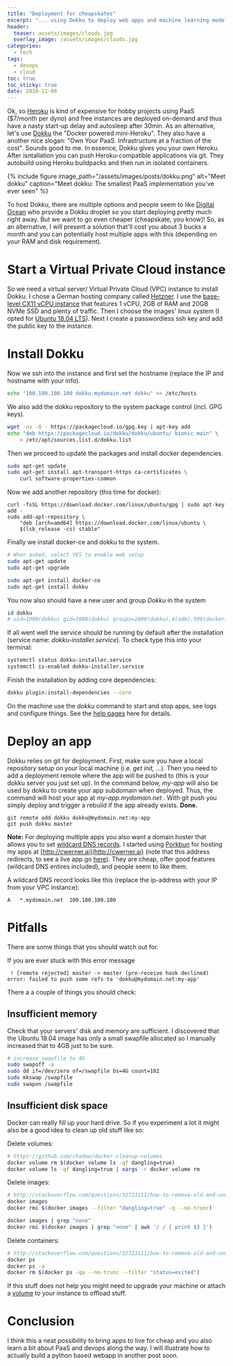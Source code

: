 ```yaml
---
title: "Deployment for cheapskates"
excerpt: "... using Dokku to deploy web apps and machine learning models on your own PaaS system"
header:
  teaser: assets/images/clouds.jpg
  overlay_image: /assets/images/clouds.jpg
categories:
  - tech
tags:
  - devops
  - cloud
toc: true
toc_sticky: true
date: 2018-11-08
---
```


Ok, so [Heroku](https://www.heroku.com) is kind of expensive for hobby projects using PaaS ($7/month per dyno) and free instances are deployed on-demand and thus have a nasty start-up delay and autosleep after 30min. As an alternative, let's use [Dokku](http://dokku.viewdocs.io/dokku/) the "Docker powered mini-Heroku". They also have a another nice slogan: "Own Your PaaS. Infrastructure at a fraction of the cost". Sounds good to me. In essence, Dokku gives you your own Heroku. After isntallation you can push Heroku-compatible applications via git. They autobuild using Heroku buildpacks and then run in isolated containers.  

{%
include figure 
image_path="/assets/images/posts/dokku.png" 
alt="Meet dokku" 
caption="Meet dokku: The smallest PaaS implementation you've ever seen"
%}

To host Dokku, there are multiple options and people seem to like [Digital Ocean](https://www.digitalocean.com) who provide a Dokku droplet so you start deploying pretty much right away. But we want to go even cheaper (cheapskate, you know)!  So, as an alternative, I will present a solution that'll cost you about 3 bucks a month and you can potentially host multiple apps with this (depending on your RAM and disk requirement).  

# Start a Virtual Private Cloud instance
So we need a virtual server/ Virtual Private Cloud (VPC) instance to install Dokku. I chose a German hosting company called [Hetzner](https://www.hetzner.de). I use the [base-level CX11 vCPU instance](https://www.hetzner.de/cloud) that features 1 vCPU, 2GB of RAM and 20GB NVMe SSD and plenty of traffic. Then I choose the images' linux system (I opted for [Ubuntu 18.04 LTS](http://releases.ubuntu.com/18.04/)). Next I create a passwordless ssh key and add the public key to the instance.

# Install Dokku
Now we ssh into the instance and first set the hostname (replace the IP and hostname with your info).
```bash
echo "100.100.100.100 dokku.mydomain.net dokku" >> /etc/hosts
```
We also add the dokku repository to the system package control (incl. GPG keys).
```bash
wget -nv -O - https://packagecloud.io/gpg.key | apt-key add
echo "deb https://packagecloud.io/dokku/dokku/ubuntu/ bionic main" \
    > /etc/apt/sources.list.d/dokku.list
```

Then we proceed to update the packages and install docker dependencies.
```bash
sudo apt-get update
sudo apt-get install apt-transport-https ca-certificates \
	curl software-properties-common
```

Now we add another repository (this time for docker):  
```
curl -fsSL https://download.docker.com/linux/ubuntu/gpg | sudo apt-key add -
sudo add-apt-repository \
    "deb [arch=amd64] https://download.docker.com/linux/ubuntu \
    $(lsb_release -cs) stable"
```

Finally we install docker-ce and dokku to the system.
```bash
# When asked, select YES to enable web setup
sudo apt-get update
sudo apt-get upgrade

sudo apt-get install docker-ce
sudo apt-get install dokku
```

You now also should have a new user and group *Dokku* in the system
```bash
id dokku
# uid=1000(dokku) gid=1000(dokku) groups=1000(dokku),4(adm),999(docker)
```

If all went well the service should be running by default after the installation (service name: *dokku-installer.service*). To check type this into your terminal:  

```bash
systemctl status dokku-installer.service
systemctl is-enabled dokku-installer.service
```

Finish the installation by adding core dependencies:
```bash
dokku plugin:install-dependencies --core
```

On the machine use the *dokku* command to start and stop apps, see logs and configure things. See the [help pages](http://dokku.viewdocs.io/dokku~v0.12.13/getting-started/installation) here for details.

# Deploy an app
Dokku relies on git for deployment. First, make sure you have a local repository setup on your local machine (i.e. *get init, ...*). Then you need to add a deployment remote where the app will be pushed to (this is your dokku server you just set up). In the command below, *my-app* will also be used by dokku to create your app subdomain when deployed. Thus, the command will host your app at *my-app.mydomain.net* . With git push you simply deploy and trigger a rebuild if the app already exists. **Done.** 

```
git remote add dokku dokku@mydomain.net:my-app
git push dokku master
```

**Note:** For deploying multiple apps you also want a domain hoster that allows you to set [wildcard DNS records](https://en.wikipedia.org/wiki/Wildcard_DNS_record). I started using [Porkbun](https://porkbun.com) for hosting my apps at [http://cwerner.ai](http://cwerner.ai) (note that this address redirects, to see a live app go [here](http://guitars.cwerner.ai)). They are cheap, offer good features (wildcard DNS entires included), and people seem to like them.

A wildcard DNS record looks like this (replace the ip-address with your IP from your VPC instance):  
```
A   *.mydomain.net  100.100.100.100  
```

# Pitfalls
There are some things that you should watch out for.

If you are ever stuck with this error message  
```
 ! [remote rejected] master -> master (pre-receive hook declined)
error: failed to push some refs to 'dokku@mydomain.net:my-app'
```

There a a couple of things you should check:  

## Insufficient memory
Check that your servers' disk and memory are sufficient. I discovered that the Ubuntu 18.04 image has only a small swapfile allocated so I manually increased that to 4GB just to be sure.

```bash
# increase swapfile to 4G
sudo swapoff -a
sudo dd if=/dev/zero of=/swapfile bs=4G count=102
sudo mkswap /swapfile
sudo swapon /swapfile
```

## Insufficient disk space

Docker can really fill up your hard drive. So if you experiment a lot it might also be a good idea to clean up old stuff like so:

Delete volumes:
```bash
# https://github.com/chadoe/docker-cleanup-volumes
docker volume rm $(docker volume ls -qf dangling=true)
docker volume ls -qf dangling=true | xargs -r docker volume rm
```

Delete images:
```bash
# http://stackoverflow.com/questions/32723111/how-to-remove-old-and-unused-docker-images
docker images
docker rmi $(docker images --filter "dangling=true" -q --no-trunc)

docker images | grep "none"
docker rmi $(docker images | grep "none" | awk '/ / { print $3 }')
```

Delete containers:
```bash
# http://stackoverflow.com/questions/32723111/how-to-remove-old-and-unused-docker-images
docker ps
docker ps -a
docker rm $(docker ps -qa --no-trunc --filter "status=exited")
```

If this stuff does not help you might need to upgrade your machine or attach a [volume](https://www.hetzner.de/cloud) to your instance to offload stuff.

# Conclusion
I think this a neat possibility to bring apps to live for cheap and you also learn a bit about PaaS and devops along the way. I will illustrate how to actually build a python based webapp in another post soon.
